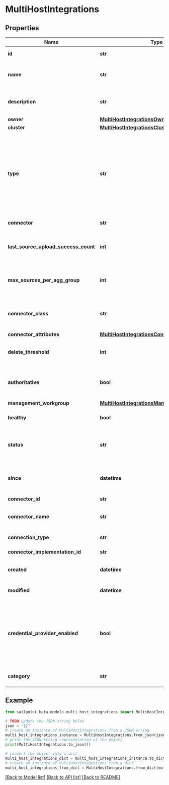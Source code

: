 # MultiHostIntegrations


## Properties

Name | Type | Description | Notes
------------ | ------------- | ------------- | -------------
**id** | **str** | Multi-Host Integration ID. | [readonly] 
**name** | **str** | Multi-Host Integration&#39;s human-readable name. | 
**description** | **str** | Multi-Host Integration&#39;s human-readable description. | 
**owner** | [**MultiHostIntegrationsOwner**](MultiHostIntegrationsOwner.md) |  | 
**cluster** | [**MultiHostIntegrationsCluster**](MultiHostIntegrationsCluster.md) |  | [optional] 
**type** | **str** | Specifies the type of system being managed e.g. Workday, Multi-Host - Microsoft SQL Server, etc.. If you are creating a delimited file source, you must set the &#x60;provisionasCsv&#x60; query parameter to &#x60;true&#x60;.  | [optional] 
**connector** | **str** | Connector script name. | 
**last_source_upload_success_count** | **int** | Last successfully uploaded source count of given Multi-Host Integration. | [optional] 
**max_sources_per_agg_group** | **int** | Maximum sources that can contain in a aggregation group of Multi-Host Integration. | [optional] 
**connector_class** | **str** | Fully qualified name of the Java class that implements the connector interface. | [optional] 
**connector_attributes** | [**MultiHostIntegrationsConnectorAttributes**](MultiHostIntegrationsConnectorAttributes.md) |  | [optional] 
**delete_threshold** | **int** | Number from 0 to 100 that specifies when to skip the delete phase. | [optional] 
**authoritative** | **bool** | When this is true, it indicates that the source is referenced by an identity profile. | [optional] [default to False]
**management_workgroup** | [**MultiHostIntegrationsManagementWorkgroup**](MultiHostIntegrationsManagementWorkgroup.md) |  | [optional] 
**healthy** | **bool** | When this is true, it indicates that the source is healthy. | [optional] [default to False]
**status** | **str** | Status identifier that gives specific information about why a source is or isn&#39;t healthy.  | [optional] 
**since** | **datetime** | Timestamp that shows when a source health check was last performed. | [optional] 
**connector_id** | **str** | Connector ID | [optional] 
**connector_name** | **str** | Name of the connector that was chosen during source creation. | [optional] 
**connection_type** | **str** | Type of connection (direct or file). | [optional] 
**connector_implementation_id** | **str** | Connector implementation ID. | [optional] 
**created** | **datetime** | Date-time when the source was created | [optional] 
**modified** | **datetime** | Date-time when the source was last modified. | [optional] 
**credential_provider_enabled** | **bool** | If this is true, it enables a credential provider for the source. If credentialProvider is turned on,  then the source can use credential provider(s) to fetch credentials. | [optional] [default to False]
**category** | **str** | Source category (e.g. null, CredentialProvider). | [optional] 

## Example

```python
from sailpoint.beta.models.multi_host_integrations import MultiHostIntegrations

# TODO update the JSON string below
json = "{}"
# create an instance of MultiHostIntegrations from a JSON string
multi_host_integrations_instance = MultiHostIntegrations.from_json(json)
# print the JSON string representation of the object
print(MultiHostIntegrations.to_json())

# convert the object into a dict
multi_host_integrations_dict = multi_host_integrations_instance.to_dict()
# create an instance of MultiHostIntegrations from a dict
multi_host_integrations_from_dict = MultiHostIntegrations.from_dict(multi_host_integrations_dict)
```
[[Back to Model list]](../README.md#documentation-for-models) [[Back to API list]](../README.md#documentation-for-api-endpoints) [[Back to README]](../README.md)


